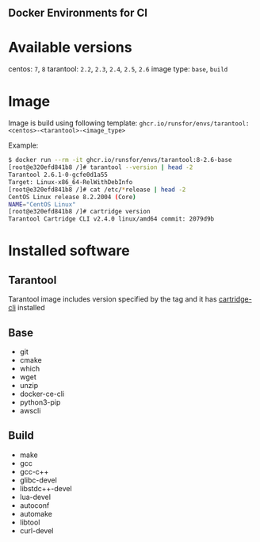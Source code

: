 Docker Environments for CI
---

# Available versions

centos: `7`, `8`
tarantool: `2.2`, `2.3`, `2.4`, `2.5`, `2.6`
image type: `base`, `build`

# Image

Image is build using following template: `ghcr.io/runsfor/envs/tarantool:<centos>-<tarantool>-<image_type>`


Example:

```bash
$ docker run --rm -it ghcr.io/runsfor/envs/tarantool:8-2.6-base
[root@e320efd841b8 /]# tarantool --version | head -2
Tarantool 2.6.1-0-gcfe0d1a55
Target: Linux-x86_64-RelWithDebInfo
[root@e320efd841b8 /]# cat /etc/*release | head -2
CentOS Linux release 8.2.2004 (Core)
NAME="CentOS Linux"
[root@e320efd841b8 /]# cartridge version
Tarantool Cartridge CLI v2.4.0 linux/amd64 commit: 2079d9b
```

# Installed software

## Tarantool

Tarantool image includes version specified by the tag and it has [cartridge-cli](https://github.com/tarantool/cartridge-cli) installed

## Base

- git
- cmake
- which
- wget
- unzip
- docker-ce-cli
- python3-pip
- awscli

## Build

- make
- gcc
- gcc-c++
- glibc-devel
- libstdc++-devel
- lua-devel
- autoconf
- automake
- libtool
- curl-devel